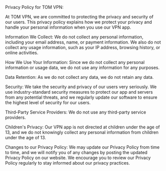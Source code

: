 Privacy Policy for TOM VPN:

At TOM VPN, we are committed to protecting the privacy and security of our users. This privacy policy explains how we protect your privacy and handle your personal information when you use our VPN app.

Information We Collect: We do not collect any personal information, including your email address, name, or payment information. We also do not collect any usage information, such as your IP address, browsing history, or online activities.

How We Use Your Information: Since we do not collect any personal information or usage data, we do not use any information for any purposes.

Data Retention: As we do not collect any data, we do not retain any data.

Security: We take the security and privacy of our users very seriously. We use industry-standard security measures to protect our app and servers from any potential threats, and we regularly update our software to ensure the highest level of security for our users.

Third-Party Service Providers: We do not use any third-party service providers.

Children's Privacy: Our VPN app is not directed at children under the age of 13, and we do not knowingly collect any personal information from children under the age of 13.

Changes to our Privacy Policy: We may update our Privacy Policy from time to time, and we will notify you of any changes by posting the updated Privacy Policy on our website. We encourage you to review our Privacy Policy regularly to stay informed about our privacy practices.
